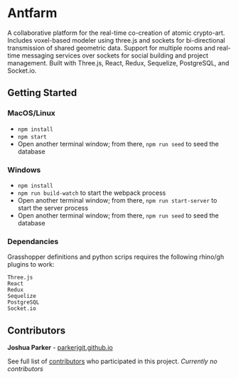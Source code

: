 # Antfarm

A collaborative platform for the real-time co-creation of atomic crypto-art. Includes voxel-based modeler using three.js and sockets for bi-directional transmission of shared geometric data. Support for multiple rooms and real-time messaging services over sockets for social building and project management. Built with Three.js, React, Redux, Sequelize, PostgreSQL, and Socket.io.

## Getting Started

### MacOS/Linux

* `npm install`
* `npm start`
* Open another terminal window; from there, `npm run seed` to seed the database

### Windows

* `npm install`
* `npm run build-watch` to start the webpack process
* Open another terminal window; from there, `npm run start-server` to start the server process
* Open another terminal window; from there, `npm run seed` to seed the database

### Dependancies

Grasshopper definitions and python scrips requires the following rhino/gh plugins to work:

```
Three.js
React
Redux
Sequelize
PostgreSQL
Socket.io
```

## Contributors

**Joshua Parker** - [parkerjgit.github.io](http://parkerjgit.github.io/)

See full list of [contributors](https://github.com/your/project/contributors) who participated in this project. *Currently no contributors*

